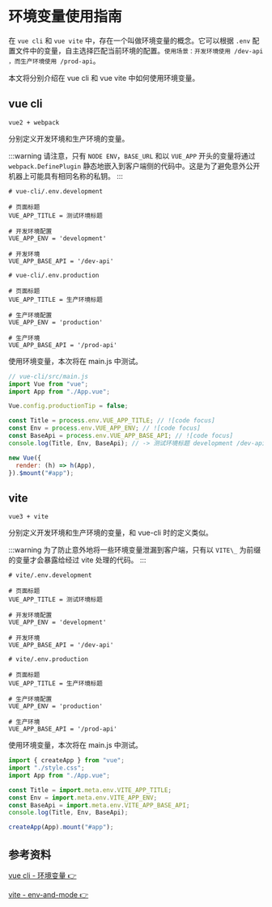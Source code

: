 # 环境变量使用指南

在 `vue cli` 和 `vue vite` 中，存在一个叫做环境变量的概念。它可以根据 `.env` 配置文件中的变量，自主选择匹配当前环境的配置。`使用场景：开发环境使用 /dev-api ，而生产环境使用 /prod-api`。

本文将分别介绍在 vue cli 和 vue vite 中如何使用环境变量。

## vue cli

`vue2 + webpack`

分别定义开发环境和生产环境的变量。

:::warning
请注意，只有 `NODE ENV`，`BASE_URL` 和以 `VUE_APP` 开头的变量将通过 `webpack.DefinePlugin` 静态地嵌入到客户端侧的代码中。这是为了避免意外公开机器上可能具有相同名称的私钥。
:::

```
# vue-cli/.env.development

# 页面标题
VUE_APP_TITLE = 测试环境标题

# 开发环境配置
VUE_APP_ENV = 'development'

# 开发环境
VUE_APP_BASE_API = '/dev-api'
```

```
# vue-cli/.env.production

# 页面标题
VUE_APP_TITLE = 生产环境标题

# 生产环境配置
VUE_APP_ENV = 'production'

# 生产环境
VUE_APP_BASE_API = '/prod-api'
```

使用环境变量，本次将在 main.js 中测试。

```javascript
// vue-cli/src/main.js
import Vue from "vue";
import App from "./App.vue";

Vue.config.productionTip = false;

const Title = process.env.VUE_APP_TITLE; // ![code focus]
const Env = process.env.VUE_APP_ENV; // ![code focus]
const BaseApi = process.env.VUE_APP_BASE_API; // ![code focus]
console.log(Title, Env, BaseApi); // -> 测试环境标题 development /dev-api // ![code focus]

new Vue({
  render: (h) => h(App),
}).$mount("#app");
```

## vite

`vue3 + vite`

分别定义开发环境和生产环境的变量，和 vue-cli 时的定义类似。

:::warning
为了防止意外地将一些环境变量泄漏到客户端，只有以 `VITE\_` 为前缀的变量才会暴露给经过 vite 处理的代码。
:::

```
# vite/.env.development

# 页面标题
VUE_APP_TITLE = 测试环境标题

# 开发环境配置
VUE_APP_ENV = 'development'

# 开发环境
VUE_APP_BASE_API = '/dev-api'
```

```
# vite/.env.production

# 页面标题
VUE_APP_TITLE = 生产环境标题

# 生产环境配置
VUE_APP_ENV = 'production'

# 生产环境
VUE_APP_BASE_API = '/prod-api'
```

使用环境变量，本次将在 main.js 中测试。

```javascript [vite/src/main.js]
import { createApp } from "vue";
import "./style.css";
import App from "./App.vue";

const Title = import.meta.env.VITE_APP_TITLE;
const Env = import.meta.env.VITE_APP_ENV;
const BaseApi = import.meta.env.VITE_APP_BASE_API;
console.log(Title, Env, BaseApi);

createApp(App).mount("#app");
```

## 参考资料

[vue cli - 环境变量 👉](https://cli.vuejs.org/zh/guide/mode-and-env.html#%E7%8E%AF%E5%A2%83%E5%8F%98%E9%87%8F)

[vite - env-and-mode 👉](https://cn.vitejs.dev/guide/env-and-mode.html)
